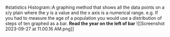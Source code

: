 #statistics 
Histogram::A graphing method that shows all the data points on a x/y plain where the y is a value and the x axis is a numerical range. e.g. If you had to measure the age of a population you would use a distribution of steps of ten graphed as a bar. **Read the year on the left of bar**
![[Screenshot 2023-09-27 at 11.00.16 AM.png]]